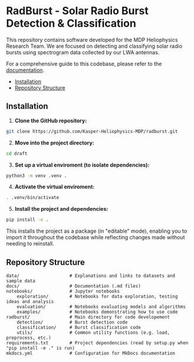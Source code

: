 # RadBurst - Solar Radio Burst Detection & Classification

This repository contains software developed for the MDP Heliophysics Research Team. We are focused on detecting and classifying solar radio bursts using spectrogram data collected by our LWA antennas.

For a comprehensive guide to this codebase, please refer to the [documentation](https://kasper-heliophysics-mdp.github.io/radburst/).

- [Installation](#installation)
- [Repository Structure](#repository-structure)


## Installation

1. **Clone the GitHub repository:**
```bash
git clone https://github.com/Kasper-Heliophysics-MDP/radburst.git
```
2. **Move into the project directory:**
```bash
cd draft
```
3. **Set up a virtual enviroment (to isolate dependencies):**
```bash
python3 -m venv .venv .
```
4. **Activate the virtual enviroment:**
```bash
. .venv/bin/activate
```
5. **Install the project and dependencies:**
```bash
pip install -e . 
```
This installs the project as a package (in "editable" mode), enabling you to import it throughout the codebase while reflecting changes made without needing to reinstall.


## Repository Structure
    
    data/                   # Explanations and links to datasets and sample data
    docs/                   # Documentation (.md files)
    notebooks/              # Jupyter notebooks
        exploration/        # Notebooks for data exploration, testing ideas and analysis        
        evaluation/         # Notebooks evaluating models and algorithms
        examples/           # Notebooks demonstrating how to use code
    radburst/               # Main directory for code developement
        detection/          # Burst detection code
        classification/     # Burst classification code
        utils/              # Common utility functions (e.g. load, preprocess, etc.)
    requirements.txt        # Project dependencies (read by setup.py when "pip install -e ." is run)
    mkdocs.yml              # Configuration for MkDocs documentation